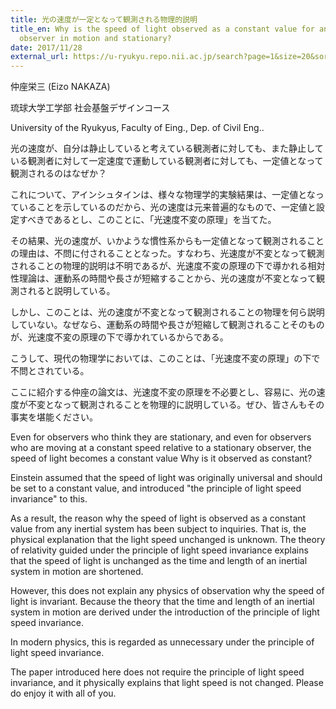 ```yaml
---
title: 光の速度が一定となって観測される物理的説明
title_en: Why is the speed of light observed as a constant value for any
  observer in motion and stationary?
date: 2017/11/28
external_url: https://u-ryukyu.repo.nii.ac.jp/search?page=1&size=20&sort=-createdate&search_type=2&q=1657698443681&timestamp=1658722077.3386552
---
```

仲座栄三 (Eizo NAKAZA)

琉球大学工学部 社会基盤デザインコース

University of the Ryukyus, Faculty of Eing., Dep. of Civil Eng..

光の速度が、自分は静止していると考えている観測者に対しても、また静止している観測者に対して一定速度で運動している観測者に対しても、一定値となって観測されるのはなぜか？

これについて、アインシュタインは、様々な物理学的実験結果は、一定値となっていることを示しているのだから、光の速度は元来普遍的なもので、一定値と設定すべきであるとし、このことに、「光速度不変の原理」を当てた。

その結果、光の速度が、いかような慣性系からも一定値となって観測されることの理由は、不問に付されることとなった。すなわち、光速度が不変となって観測されることの物理的説明は不明であるが、光速度不変の原理の下で導かれる相対性理論は、運動系の時間や長さが短縮することから、光の速度が不変となって観測されると説明している。

しかし、このことは、光の速度が不変となって観測されることの物理を何ら説明していない。なぜなら、運動系の時間や長さが短縮して観測されることそのものが、光速度不変の原理の下で導かれているからである。

こうして、現代の物理学においては、このことは、「光速度不変の原理」の下で不問とされている。

ここに紹介する仲座の論文は、光速度不変の原理を不必要とし、容易に、光の速度が不変となって観測されることを物理的に説明している。ぜひ、皆さんもその事実を堪能ください。

Even for observers who think they are stationary, and even for observers who are moving at a constant speed relative to a stationary observer, the speed of light becomes a constant value Why is it observed as constant?

Einstein assumed that the speed of light was originally universal and should be set to a constant value, and introduced "the principle of light speed invariance" to this.

As a result, the reason why the speed of light is observed as a constant value from any inertial system has been subject to inquiries. That is, the physical explanation that the light speed unchanged is unknown. The theory of relativity guided under the principle of light speed invariance explains that the speed of light is unchanged as the time and length of an inertial system in motion are shortened.

However, this does not explain any physics of observation why the speed of light is invariant. Because the theory that the time and length of an inertial system in motion are derived under the introduction of the principle of light speed invariance.

In modern physics, this is regarded as unnecessary under the principle of light speed invariance.

The paper introduced here does not require the principle of light speed invariance, and it physically explains that light speed is not changed. Please do enjoy it with all of you.
